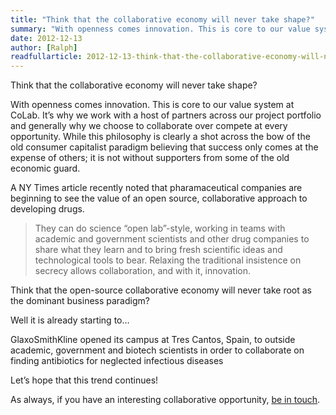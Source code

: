 ```yaml
---
title: "Think that the collaborative economy will never take shape?"
summary: "With openness comes innovation. This is core to our value system at CoLab. It's why we work with a host of partners across our project portfolio and generally why we choose to collaborate over compete at every opportunity. While this philosophy is clearly a shot across the bow of the old consumer capitalist paradigm believing that success only comes at the expense of others; it is not without supporters from some of the old economic guard."
date: 2012-12-13
author: [Ralph]
readfullarticle: 2012-12-13-think-that-the-collaborative-economy-will-never-take-shape
---
```


Think that the collaborative economy will never take shape?

With openness comes innovation.  This is core to our value system at CoLab.  It’s why we work with a host of partners across our project portfolio and generally why we choose to collaborate over compete at every opportunity. While this philosophy is clearly a shot across the bow of the old consumer capitalist paradigm believing that success only comes at the expense of others; it is not without supporters from some of the old economic guard.

A NY Times article recently noted that pharamaceutical companies are beginning to see the value of an open source, collaborative approach to developing drugs.

> They can do science “open lab”-style, working in teams with academic and government scientists and other drug companies to share what they learn and to bring fresh scientific ideas and technological tools to bear. Relaxing the traditional insistence on secrecy allows collaboration, and with it, innovation.

Think that the open-source collaborative economy will never take root as the dominant business paradigm?

Well it is already starting to…

GlaxoSmithKline opened its campus at Tres Cantos, Spain, to outside academic, government and biotech scientists in order to collaborate on finding antibiotics for neglected infectious diseases

Let’s hope that this trend continues!

As always, if you have an interesting collaborative opportunity, [be in touch]().
